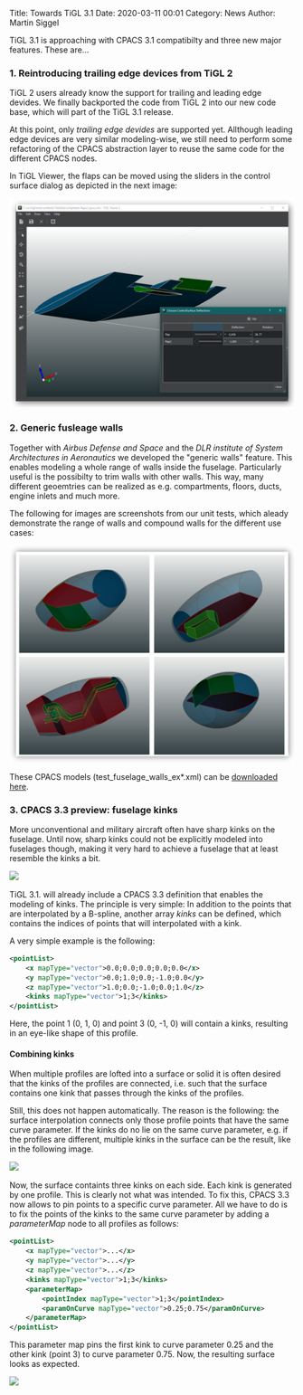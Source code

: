 Title: Towards TiGL 3.1
Date: 2020-03-11 00:01
Category: News
Author: Martin Siggel

TiGL 3.1 is approaching with CPACS 3.1 compatibilty and three new major features. These are...

### 1. Reintroducing trailing edge devices from TiGL 2 ###

TiGL 2 users already know the support for trailing and leading edge devides. We finally backported the code from TiGL 2 into our new code base, which will part of the TiGL 3.1 release.

At this point, only *trailing edge devides* are supported yet. Allthough leading edge devices are very similar modeling-wise, we still need to perform some refactoring of the CPACS abstraction layer to reuse the same code for the different CPACS nodes.

In TiGL Viewer, the flaps can be moved using the sliders in the control surface dialog as depicted in the next image:

<div class="row">
	<div class="feature-image">
		<a href="images/road-tigl-3.1/flaps.png" class="boxer"><span class="item-title"><img src="images/road-tigl-3.1/flaps.png"/></a>
	</div>
</div>

### 2. Generic fusleage walls ###

Together with *Airbus Defense and Space* and the *DLR institute of System Architectures in Aeronautics* we developed the "generic walls" feature. This enables modeling a whole range of walls inside the fuselage. Particularly useful is the possibilty to trim walls with other walls. This way, many different geoemtries can be realized as e.g. compartments, floors, ducts, engine inlets and much more.

The following for images are screenshots from our unit tests, which aleady demonstrate the range of walls and compound walls for the different use cases:

<div class="row">
	<div class="feature-image">
		<a href="images/road-tigl-3.1/Walls.png" class="boxer"><span class="item-title"><img src="images/road-tigl-3.1/Walls.png"/></a>
	</div>
</div>

These CPACS models (test_fuselage_walls_ex*.xml) can be [downloaded here](https://github.com/DLR-SC/tigl/tree/master/tests/unittests/TestData).


### 3. CPACS 3.3 preview: fuselage kinks ###

More unconventional and military aircraft often have sharp kinks on the fuselage. Until now, sharp kinks could not be explicitly modeled into fuselages though, making it very hard to achieve a fuselage that at least resemble the kinks a bit.

<div class="row">
	<div class="col-md-8">
		<div class="feature-image">
			<img src="images/road-tigl-3.1/fuselage-kinks.png"/>
		</div>
	</div>
</div>

TiGL 3.1. will already include a CPACS 3.3 definition that enables the modeling of kinks. The principle is very simple: In addition to the points that are interpolated by a B-spline, another array *kinks* can be defined, which contains the indices of points that will interpolated with a kink.

A very simple example is the following:

```xml
<pointList>
	<x mapType="vector">0.0;0.0;0.0;0.0;0.0</x>
	<y mapType="vector">0.0;1.0;0.0;-1.0;0.0</y>
	<z mapType="vector">1.0;0.0;-1.0;0.0;1.0</z>
	<kinks mapType="vector">1;3</kinks>
</pointList>
```

Here, the point 1 (0, 1, 0) and point 3 (0, -1, 0) will contain a kinks, resulting in an eye-like shape of this profile.

#### Combining kinks ####

When multiple profiles are lofted into a surface or solid it is often desired that the kinks of the profiles are connected, i.e. such that the surface contains one kink that passes through the kinks of the profiles.

Still, this does not happen automatically. The reason is the following: the surface interpolation connects only those profile points that have the same curve parameter. If the kinks do no lie on the same curve parameter, e.g. if the profiles are different, multiple kinks in the surface can be the result, like in the following image.

<div class="row">
	<div class="col-md-6">
		<div class="feature-image">
			<img src="images/road-tigl-3.1/Kinks1.png"/>
		</div>
	</div>
</div>

Now, the surface containts three kinks on each side. Each kink is generated by one profile. This is clearly not what was intended. To fix this, CPACS 3.3 now allows to pin points to a specific curve parameter. All we have to do is to fix the points of the kinks to the same curve parameter by adding a *parameterMap* node to all profiles as follows:

```xml
<pointList>
	<x mapType="vector">...</x>
	<y mapType="vector">...</y>
	<z mapType="vector">...</z>
	<kinks mapType="vector">1;3</kinks>
	<parameterMap>
		<pointIndex mapType="vector">1;3</pointIndex>
		<paramOnCurve mapType="vector">0.25;0.75</paramOnCurve>
	</parameterMap>
</pointList>
```

This parameter map pins the first kink to curve parameter 0.25 and the other kink (point 3) to curve parameter 0.75. Now, the resulting surface looks as expected.

<div class="row">
	<div class="col-md-6">
		<div class="feature-image">
			<img src="images/road-tigl-3.1/Kinks2.png"/>
		</div>
	</div>
</div>